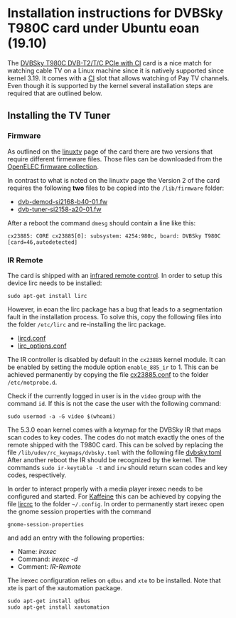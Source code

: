 # Installation instructions for DVBSky T980C card under Ubuntu eoan (19.10)
The
[DVBSky T980C DVB-T2/T/C PCIe with CI](http://www.dvbsky.net/Products_T980C.html)
card is a nice match for watching cable TV on a Linux machine since it is natively supported since kernel 3.19.
It comes with a [CI](https://en.wikipedia.org/wiki/Common_Interface) slot that allows watching of
Pay TV channels.
Even though it is supported by the kernel several installation steps are required that are outlined below.

## Installing the TV Tuner
### Firmware
As outlined on the 
[linuxtv](https://www.linuxtv.org/wiki/index.php/DVBSky_T980C)
page of the card there are two versions that require different firmeware files.
Those files can be downloaded from the 
[OpenELEC firmware collection](https://github.com/OpenELEC/dvb-firmware/tree/master/firmware).

In contrast to what is noted on the linuxtv page the
Version 2 of the card requires the following **two** files to be copied
into the `/lib/firmware` folder:
* [dvb-demod-si2168-b40-01.fw](ressources/dvb-demod-si2168-b40-01.fw)
* [dvb-tuner-si2158-a20-01.fw](ressources/dvb-tuner-si2158-a20-01.fw)

After a reboot the command `dmesg` should contain a line like this:
```
cx23885: CORE cx23885[0]: subsystem: 4254:980c, board: DVBSky T980C [card=46,autodetected]
```

### IR Remote
The card is shipped with an
[infrared remote control](https://www.amazon.de/DVBSky-T980C-DVB-T2-Common-Interface/dp/B01LXOY7BP).
In order to setup this device lirc needs to be installed:
```
sudo apt-get install lirc
```

However, in eoan the lirc package has a bug that leads to a segmentation fault
in the installation process. To solve this, copy the following files into
the folder `/etc/lirc` and re-installing the lirc package.
* [lircd.conf](ressources/lircd.conf)
* [lirc_options.conf](ressources/lirc_options.conf)

The IR controller is disabled by default in the `cx23885` kernel module.
It can be enabled by setting the module option `enable_885_ir` to 1.
This can be achieved permanently by copying the file
[cx23885.conf](ressources/cx23885.conf) to the folder `/etc/motprobe.d`.

Check if the currently logged in user is in the `video`
group with the command `id`.
If this is not the case the user with the following command:
```
sudo usermod -a -G video $(whoami)
```

The 5.3.0 eoan kernel comes with a keymap for the DVBSky IR that maps
scan codes to key codes. The codes do not match exactly the ones of the
remote shipped with the T980C card. This can be solved by replacing
the file `/lib/udev/rc_keymaps/dvbsky.toml` with the following file
[dvbsky.toml](ressources/dvbsky.toml)
After another reboot the IR should be recognized by the kernel.
The commands `sudo ir-keytable -t` and `irw` should return
scan codes and key codes, respectively. 

In order to interact properly with a media player irexec needs to be
configured and started.
For [Kaffeine](https://wiki.ubuntuusers.de/Kaffeine/)
this can be achieved by copying the file
[lircrc](ressources/lircrc) to the folder `~/.config`.
In order to permanently start irexec open the gnome session properties
with the command
```
gnome-session-properties
```
and add an entry with the following properties:
* Name: _irexec_
* Command: _irexec -d_
* Comment: _IR-Remote_

The irexec configuration relies on `qdbus` and `xte` to be installed.
Note that xte is part of the xautomation package.
```
sudo apt-get install qdbus
sudo apt-get install xautomation
```
